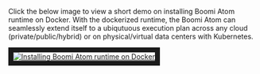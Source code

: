 Click the below image to view a short demo on installing Boomi Atom runtime on Docker. With the dockerized runtime, the Boomi Atom can seamlessly extend itself to a ubiqutuous execution plan across any cloud (private/public/hybrid) or on physical/virtual data centers with Kubernetes.


<a href="http://www.youtube.com/watch?feature=player_embedded&v=mKIV0tlCuaA " target="_blank"><img src="https://user-images.githubusercontent.com/39495790/121999543-10de6e80-cdcb-11eb-89c4-8eb0483f9173.png" alt="Installing Boomi Atom runtime on Docker" border="10" /></a>

